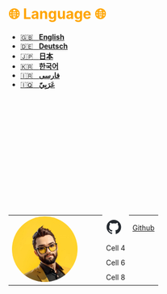 # <span style="color:orange">**🌐 Language 🌐** 
</span>

- [:uk: &nbsp; **English**](https://github.com/MohammadHoseinAbootalebi/Flutter-Developer/tree/main/English)
- [:de: &nbsp; **Deutsch**](https://github.com/MohammadHoseinAbootalebi/Flutter-Developer/tree/main/Deutsch)
- [:jp: &nbsp; **日本**](https://github.com/MohammadHoseinAbootalebi/Flutter-Developer/tree/main/%E6%97%A5%E6%9C%AC)
- [:kr: &nbsp; **한국어**](https://github.com/MohammadHoseinAbootalebi/Flutter-Developer/tree/main/%ED%95%9C%EA%B5%AD%EC%96%B4)
- [:iran: &nbsp; **فارسی**](https://github.com/MohammadHoseinAbootalebi/Flutter-Developer/tree/main/%D9%81%D8%A7%D8%B1%D8%B3%DB%8C)
- [:iraq: &nbsp; **عَرَبِيّ**](https://github.com/MohammadHoseinAbootalebi/Flutter-Developer/tree/main/%D8%B9%D9%8E%D8%B1%D9%8E%D8%A8%D9%90%D9%8A%D9%91)

</br></br></br></br></br></br></br></br></br></br></br></br></br>

<table>
  <tr>
    <td rowspan="4"><img src="Assets/Logos/Profile.jpg" alt="Profile" width="130px" style="border-radius: 100%"></td>
    <td rowspan="4"></td>
    <td rowspan="4"></td>
    <td rowspan="4"></td>
    <td style="border: 1px solid transparent"><img src="Assets/Illustrations/Github_Cat_Logo.png" alt="Profile" width="30px" style="border-radius: 100%"></td>
    <td><a href="https://github.com/MohammadHoseinAbootalebi">Github</a></td>
  </tr>
  <tr>
    <td>Cell 4</td>
  </tr>
  <tr>
    <td>Cell 6</td>
  </tr>
  <tr>
    <td>Cell 8</td>
  </tr>
</table>

